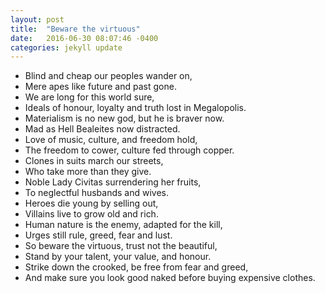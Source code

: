 ```yaml
---
layout: post
title:  "Beware the virtuous"
date:   2016-06-30 08:07:46 -0400
categories: jekyll update
---
```


<ul>
<li> Blind and cheap our peoples wander on, </li>
<li> Mere apes like future and past gone. </li>
<li> We are long for this world sure,  </li>
<li> Ideals of honour, loyalty and truth lost in Megalopolis. </li>

<li>Materialism is no new god, but he is braver now.</li>
<li>Mad as Hell Bealeites now distracted. </li>
<li>Love of music, culture, and freedom hold, </li>
<li>The freedom to cower, culture fed through copper.</li>

<li> Clones in suits march our streets, </li>
<li> Who take more than they give.</li>
<li> Noble Lady Civitas surrendering her fruits, </li>
<li> To neglectful husbands and wives. </li>

<li> Heroes die young by selling out, </li>
<li> Villains live to grow old and rich. </li>
<li> Human nature is the enemy, adapted for the kill, </li>
<li> Urges still rule, greed, fear and lust. </li>

<li> So beware the virtuous, trust not the beautiful, </li>
<li> Stand by your talent, your value, and honour. </li>
<li> Strike down the crooked, be free from fear and greed, </li>
<li> And make sure you look good naked before buying expensive clothes. </li>

[jekyll-docs]: http://jekyllrb.com/docs/home
[jekyll-gh]:   https://github.com/jekyll/jekyll
[jekyll-talk]: https://talk.jekyllrb.com/
